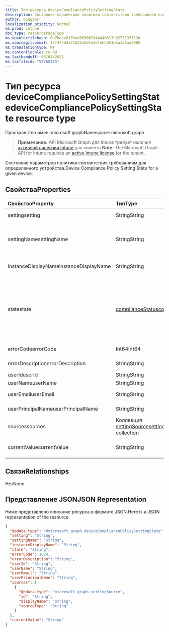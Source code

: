 ```yaml
---
title: Тип ресурса deviceCompliancePolicySettingState
description: Состояние параметров политики соответствия требованиям для определенного устройства.
author: dougeby
localization_priority: Normal
ms.prod: intune
doc_type: resourcePageType
ms.openlocfilehash: 0a7bdee8183ad86306234b446813c9272137113d
ms.sourcegitcommit: 13f474d3e71d32a5dfe2efebb351e3a1a5aa9685
ms.translationtype: MT
ms.contentlocale: ru-RU
ms.lasthandoff: 06/04/2021
ms.locfileid: "52760115"
---
```

# <a name="devicecompliancepolicysettingstate-resource-type"></a><span data-ttu-id="d8fba-103">Тип ресурса deviceCompliancePolicySettingState</span><span class="sxs-lookup"><span data-stu-id="d8fba-103">deviceCompliancePolicySettingState resource type</span></span>

<span data-ttu-id="d8fba-104">Пространство имен: microsoft.graph</span><span class="sxs-lookup"><span data-stu-id="d8fba-104">Namespace: microsoft.graph</span></span>

> <span data-ttu-id="d8fba-105">**Примечание.** API Microsoft Graph для Intune требует наличия [активной лицензии Intune](https://go.microsoft.com/fwlink/?linkid=839381) для клиента.</span><span class="sxs-lookup"><span data-stu-id="d8fba-105">**Note:** The Microsoft Graph API for Intune requires an [active Intune license](https://go.microsoft.com/fwlink/?linkid=839381) for the tenant.</span></span>

<span data-ttu-id="d8fba-106">Состояние параметров политики соответствия требованиям для определенного устройства.</span><span class="sxs-lookup"><span data-stu-id="d8fba-106">Device Compilance Policy Setting State for a given device.</span></span>

## <a name="properties"></a><span data-ttu-id="d8fba-107">Свойства</span><span class="sxs-lookup"><span data-stu-id="d8fba-107">Properties</span></span>
|<span data-ttu-id="d8fba-108">Свойство</span><span class="sxs-lookup"><span data-stu-id="d8fba-108">Property</span></span>|<span data-ttu-id="d8fba-109">Тип</span><span class="sxs-lookup"><span data-stu-id="d8fba-109">Type</span></span>|<span data-ttu-id="d8fba-110">Описание</span><span class="sxs-lookup"><span data-stu-id="d8fba-110">Description</span></span>|
|:---|:---|:---|
|<span data-ttu-id="d8fba-111">setting</span><span class="sxs-lookup"><span data-stu-id="d8fba-111">setting</span></span>|<span data-ttu-id="d8fba-112">String</span><span class="sxs-lookup"><span data-stu-id="d8fba-112">String</span></span>|<span data-ttu-id="d8fba-113">Параметр для отчета</span><span class="sxs-lookup"><span data-stu-id="d8fba-113">The setting that is being reported</span></span>|
|<span data-ttu-id="d8fba-114">settingName</span><span class="sxs-lookup"><span data-stu-id="d8fba-114">settingName</span></span>|<span data-ttu-id="d8fba-115">String</span><span class="sxs-lookup"><span data-stu-id="d8fba-115">String</span></span>|<span data-ttu-id="d8fba-116">Локализованное или понятное имя параметра для отчета</span><span class="sxs-lookup"><span data-stu-id="d8fba-116">Localized/user friendly setting name that is being reported</span></span>|
|<span data-ttu-id="d8fba-117">instanceDisplayName</span><span class="sxs-lookup"><span data-stu-id="d8fba-117">instanceDisplayName</span></span>|<span data-ttu-id="d8fba-118">String</span><span class="sxs-lookup"><span data-stu-id="d8fba-118">String</span></span>|<span data-ttu-id="d8fba-119">Имя экземпляра параметра для отчета</span><span class="sxs-lookup"><span data-stu-id="d8fba-119">Name of setting instance that is being reported.</span></span>|
|<span data-ttu-id="d8fba-120">state</span><span class="sxs-lookup"><span data-stu-id="d8fba-120">state</span></span>|[<span data-ttu-id="d8fba-121">complianceStatus</span><span class="sxs-lookup"><span data-stu-id="d8fba-121">complianceStatus</span></span>](../resources/intune-shared-compliancestatus.md)|<span data-ttu-id="d8fba-122">Состояние соответствия параметру.</span><span class="sxs-lookup"><span data-stu-id="d8fba-122">The compliance state of the setting.</span></span> <span data-ttu-id="d8fba-123">Возможные значения: `unknown`, `notApplicable`, `compliant`, `remediated`, `nonCompliant`, `error`, `conflict`, `notAssigned`.</span><span class="sxs-lookup"><span data-stu-id="d8fba-123">Possible values are: `unknown`, `notApplicable`, `compliant`, `remediated`, `nonCompliant`, `error`, `conflict`, `notAssigned`.</span></span>|
|<span data-ttu-id="d8fba-124">errorCode</span><span class="sxs-lookup"><span data-stu-id="d8fba-124">errorCode</span></span>|<span data-ttu-id="d8fba-125">Int64</span><span class="sxs-lookup"><span data-stu-id="d8fba-125">Int64</span></span>|<span data-ttu-id="d8fba-126">Код ошибки для параметра</span><span class="sxs-lookup"><span data-stu-id="d8fba-126">Error code for the setting</span></span>|
|<span data-ttu-id="d8fba-127">errorDescription</span><span class="sxs-lookup"><span data-stu-id="d8fba-127">errorDescription</span></span>|<span data-ttu-id="d8fba-128">String</span><span class="sxs-lookup"><span data-stu-id="d8fba-128">String</span></span>|<span data-ttu-id="d8fba-129">Описание ошибки</span><span class="sxs-lookup"><span data-stu-id="d8fba-129">Error description</span></span>|
|<span data-ttu-id="d8fba-130">userId</span><span class="sxs-lookup"><span data-stu-id="d8fba-130">userId</span></span>|<span data-ttu-id="d8fba-131">String</span><span class="sxs-lookup"><span data-stu-id="d8fba-131">String</span></span>|<span data-ttu-id="d8fba-132">ИД пользователя</span><span class="sxs-lookup"><span data-stu-id="d8fba-132">UserId</span></span>|
|<span data-ttu-id="d8fba-133">userName</span><span class="sxs-lookup"><span data-stu-id="d8fba-133">userName</span></span>|<span data-ttu-id="d8fba-134">String</span><span class="sxs-lookup"><span data-stu-id="d8fba-134">String</span></span>|<span data-ttu-id="d8fba-135">Имя пользователя</span><span class="sxs-lookup"><span data-stu-id="d8fba-135">UserName</span></span>|
|<span data-ttu-id="d8fba-136">userEmail</span><span class="sxs-lookup"><span data-stu-id="d8fba-136">userEmail</span></span>|<span data-ttu-id="d8fba-137">String</span><span class="sxs-lookup"><span data-stu-id="d8fba-137">String</span></span>|<span data-ttu-id="d8fba-138">Электронный адрес пользователя</span><span class="sxs-lookup"><span data-stu-id="d8fba-138">UserEmail</span></span>|
|<span data-ttu-id="d8fba-139">userPrincipalName</span><span class="sxs-lookup"><span data-stu-id="d8fba-139">userPrincipalName</span></span>|<span data-ttu-id="d8fba-140">String</span><span class="sxs-lookup"><span data-stu-id="d8fba-140">String</span></span>|<span data-ttu-id="d8fba-141">Имя участника-пользователя.</span><span class="sxs-lookup"><span data-stu-id="d8fba-141">UserPrincipalName.</span></span>|
|<span data-ttu-id="d8fba-142">sources</span><span class="sxs-lookup"><span data-stu-id="d8fba-142">sources</span></span>|<span data-ttu-id="d8fba-143">Коллекция [settingSource](../resources/intune-deviceconfig-settingsource.md)</span><span class="sxs-lookup"><span data-stu-id="d8fba-143">[settingSource](../resources/intune-deviceconfig-settingsource.md) collection</span></span>|<span data-ttu-id="d8fba-144">Соответствующие политики</span><span class="sxs-lookup"><span data-stu-id="d8fba-144">Contributing policies</span></span>|
|<span data-ttu-id="d8fba-145">currentValue</span><span class="sxs-lookup"><span data-stu-id="d8fba-145">currentValue</span></span>|<span data-ttu-id="d8fba-146">String</span><span class="sxs-lookup"><span data-stu-id="d8fba-146">String</span></span>|<span data-ttu-id="d8fba-147">Текущее значение параметра на устройстве</span><span class="sxs-lookup"><span data-stu-id="d8fba-147">Current value of setting on device</span></span>|

## <a name="relationships"></a><span data-ttu-id="d8fba-148">Связи</span><span class="sxs-lookup"><span data-stu-id="d8fba-148">Relationships</span></span>
<span data-ttu-id="d8fba-149">Нет</span><span class="sxs-lookup"><span data-stu-id="d8fba-149">None</span></span>

## <a name="json-representation"></a><span data-ttu-id="d8fba-150">Представление JSON</span><span class="sxs-lookup"><span data-stu-id="d8fba-150">JSON Representation</span></span>
<span data-ttu-id="d8fba-151">Ниже представлено описание ресурса в формате JSON.</span><span class="sxs-lookup"><span data-stu-id="d8fba-151">Here is a JSON representation of the resource.</span></span>
<!-- {
  "blockType": "resource",
  "@odata.type": "microsoft.graph.deviceCompliancePolicySettingState"
}
-->
``` json
{
  "@odata.type": "#microsoft.graph.deviceCompliancePolicySettingState",
  "setting": "String",
  "settingName": "String",
  "instanceDisplayName": "String",
  "state": "String",
  "errorCode": 1024,
  "errorDescription": "String",
  "userId": "String",
  "userName": "String",
  "userEmail": "String",
  "userPrincipalName": "String",
  "sources": [
    {
      "@odata.type": "microsoft.graph.settingSource",
      "id": "String",
      "displayName": "String",
      "sourceType": "String"
    }
  ],
  "currentValue": "String"
}
```




